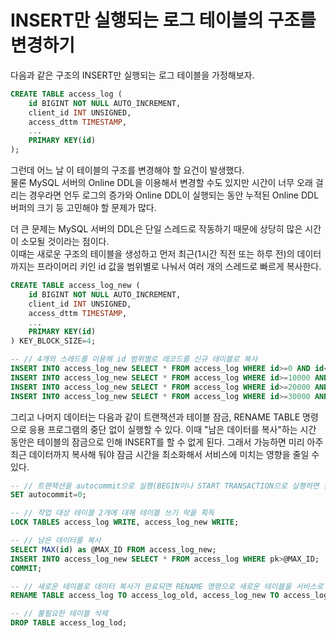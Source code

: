 # INSERT만 실행되는 로그 테이블의 구조를 변경하기
다음과 같은 구조의 INSERT만 실행되는 로그 테이블을 가정해보자.
```SQL
CREATE TABLE access_log (
    id BIGINT NOT NULL AUTO_INCREMENT,
    client_id INT UNSIGNED,
    access_dttm TIMESTAMP,
    ...
    PRIMARY KEY(id)
);
```
그런데 어느 날 이 테이블의 구조를 변경해야 할 요건이 발생했다.  
물론 MySQL 서버의 Online DDL을 이용해서 변경할 수도 있지만 시간이 너무 오래 걸리는 경우라면 언두 로그의 증가와 Online DDL이 실행되는 동안 누적된 Online DDL 버퍼의 크기 등 고민해야 할 문제가 많다.  
  
더 큰 문제는 MySQL 서버의 DDL은 단일 스레드로 작동하기 때문에 상당히 많은 시간이 소모될 것이라는 점이다.  
이때는 새로운 구조의 테이블을 생성하고 먼저 최근(1시간 직전 또는 하루 전)의 데이터까지는 프라이머리 키인 id 값을 범위별로 나눠서 여러 개의 스레드로 빠르게 복사한다.  
  
```SQL
CREATE TABLE access_log_new (
    id BIGINT NOT NULL AUTO_INCREMENT,
    client_id INT UNSIGNED,
    access_dttm TIMESTAMP,
    ...
    PRIMARY KEY(id)
) KEY_BLOCK_SIZE=4;

-- // 4개의 스레드를 이용해 id 범위별로 레코드를 신규 테이블로 복사
INSERT INTO access_log_new SELECT * FROM access_log WHERE id>=0 AND id<10000;
INSERT INTO access_log_new SELECT * FROM access_log WHERE id>=10000 AND id<20000;
INSERT INTO access_log_new SELECT * FROM access_log WHERE id>=20000 AND id<30000;
INSERT INTO access_log_new SELECT * FROM access_log WHERE id>=30000 AND id<40000;
```
그리고 나머지 데이터는 다음과 같이 트랜잭션과 테이블 잠금, RENAME TABLE 명령으로 응용 프로그램의 중단 없이 실행할 수 있다. 이때 "남은 데이터를 복사"하는 시간 동안은 테이블의 잠금으로 인해 INSERT를 할 수 없게 된다. 그래서 가능하면 미리 아주 최근 데이터까지 복사해 둬야 잠금 시간을 최소화해서 서비스에 미치는 영향을 줄일 수 있다.  
  
```SQL
-- // 트랜잭션을 autocommit으로 실행(BEGIN이나 START TRANSACTION으로 실행하면 안 됨)
SET autocommit=0;

-- // 작업 대상 테이블 2개에 대해 테이블 쓰기 락을 획득
LOCK TABLES access_log WRITE, access_log_new WRITE;

-- // 남은 데이터를 복사
SELECT MAX(id) as @MAX_ID FROM access_log_new;
INSERT INTO access_log_new SELECT * FROM access_log WHERE pk>@MAX_ID;
COMMIT;

-- // 새로운 테이블로 데이터 복사가 완료되면 RENAME 명령으로 새로운 테이블을 서비스로 투입
RENAME TABLE access_log TO access_log_old, access_log_new TO access_log;

-- // 불필요한 테이블 삭제
DROP TABLE access_log_lod;
```
